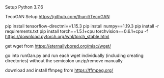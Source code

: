 Setup
Python 3.7.6

TecoGAN Setup
https://github.com/thunil/TecoGAN

pip install tensorflow-directml==1.15.3
pip install numpy==1.19.3
pip install -r requirements.txt
pip install torch==1.5.1+cpu torchvision==0.6.1+cpu -f https://download.pytorch.org/whl/torch_stable.html

get wget from
https://eternallybored.org/misc/wget/

go into runGan.py and run each wget individually (including creating directories) without the semicolon
unzip/remove manually

download and install ffmpeg from https://ffmpeg.org/